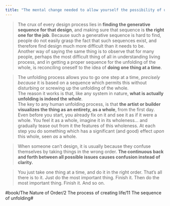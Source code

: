```yaml
---
title: "The mental change needed to allow yourself the possibility of using a generative sequence while making a design"
---
```


> The crux of every design process lies in **finding the generative sequence for that design**, and making sure that sequence is **the right one for the job**. Because such a generative sequence is hard to find, people do not easily grasp the fact that such sequences exist, and therefore find design much more difficult than it needs to be.  
> Another way of saying the same thing is to observe that for many people, perhaps the most difficult thing of all in understanding living process, and in getting a proper sequence for the unfolding of the whole, is reconciling oneself to the idea of **doing one thing at a time**.  

> The unfolding process allows you to go one step at a time, *precisely because* it is based on a sequence which permits this without disturbing or screwing up the unfolding of the whole.  
> The reason it works is that, like any system in nature, **what is actually unfolding is indeed the *whole***.  
> The key to any human unfolding process, is that **the artist or builder visualizes the thing as an entirety, as a whole**, from the first day. Even before you start, you already fix on it and see it as if it were a whole. You feel it as a whole, imagine it in its wholeness… and gradually tease out from it the features of this wholeness. At each step you do something which has a significant (and good) effect *upon* this whole, seen *as* a whole.  

> When someone can’t design, it is usually because they confuse themselves by taking things in the wrong order. **The continuous back and forth between all possible issues causes confusion instead of clarity.**  

> You just take one thing at a time, and do it in the right order. That’s all there is to it. Just do the most important thing. Finish it. Then do the most important thing. Finish it. And so on.  

#book/The Nature of Order/2 The process of creating life/11 The sequence of unfolding#
